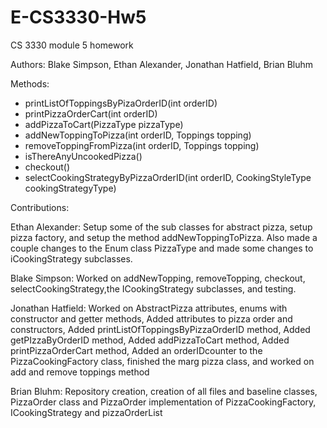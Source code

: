# E-CS3330-Hw5

CS 3330 module 5 homework

Authors: Blake Simpson, Ethan Alexander, Jonathan Hatfield, Brian Bluhm

Methods:
- printListOfToppingsByPizaOrderID(int orderID)
- printPizzaOrderCart(int orderID)
- addPizzaToCart(PizzaType pizzaType)
- addNewToppingToPizza(int orderID, Toppings topping)
- removeToppingFromPizza(int orderID, Toppings topping)
- isThereAnyUncookedPizza()
- checkout()
- selectCookingStrategyByPizzaOrderID(int orderID, CookingStyleType cookingStrategyType)

Contributions:

Ethan Alexander: Setup some of the sub classes for abstract pizza, setup pizza factory, and setup the method addNewToppingToPizza. Also made a couple changes to the Enum class PizzaType and made some changes to iCookingStrategy subclasses.

Blake Simpson: Worked on addNewTopping, removeTopping, checkout, selectCookingStrategy,the ICookingStrategy subclasses, and testing.

Jonathan Hatfield: Worked on AbstractPizza attributes, enums with constructor and getter methods, Added attributes to pizza order and constructors, Added printListOfToppingsByPizzaOrderID method, Added getPIzzaByOrderID method, Added addPizzaToCart method, Added printPizzaOrderCart method, Added an orderIDcounter to the PizzaCookingFactory class, finished the marg pizza class, and worked on add and remove toppings method 

Brian Bluhm: Repository creation, creation of all files and baseline classes, PizzaOrder class and PizzaOrder implementation of PizzaCookingFactory, ICookingStrategy and pizzaOrderList
